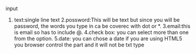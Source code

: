 input
 1. text:single line text 
 2.possword:This will be text but since you will be  password, the words you type in ca be coverec with dot or *.
 3.email:this is email so has to include @.
 4.check box: you can select more than one from the option.
 5.date: you can chose a date if you are using HTML5 you browser control the part and it will not be txt type
